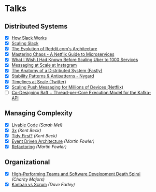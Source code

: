 # Talks

## Distributed Systems

- [x] [How Slack Works](https://www.youtube.com/watch?v=WE9c9AZe-DY)
- [x] [Scaling Slack](https://www.youtube.com/watch?v=o4f5G9q_9O4)
- [x] [The Evolution of Reddit.com's Architecture](https://www.youtube.com/watch?v=nUcO7n4hek4)
- [x] [Mastering Chaos - A Netflix Guide to Microservices](https://www.youtube.com/watch?v=CZ3wIuvmHeM)
- [x] [What I Wish I Had Known Before Scaling Uber to 1000 Services](https://www.youtube.com/watch?v=kb-m2fasdDY)
- [x] [Messaging at Scale at Instagram](https://www.youtube.com/watch?v=E708csv4XgY)
- [x] [The Anatomy of a Distributed System (Fastly)](https://www.youtube.com/watch?v=1TIzPL4878Q)
- [x] [Stability Patterns & Antipatterns - Nygard](https://www.youtube.com/watch?v=VZePNGQojfA)
- [x] [Timelines at Scale (Twitter)](https://www.infoq.com/presentations/Twitter-Timeline-Scalability/)
- [x] [Scaling Push Messaging for Millions of Devices (Netflix)](https://www.youtube.com/watch?v=6w6E_B55p0E)
- [ ] [Co-Designing Raft + Thread-per-Core Execution Model for the Kafka-API](https://www.youtube.com/watch?v=kz7R1mGrN9Q)

## Managing Complexity
- [x] [Livable Code](https://www.youtube.com/watch?v=lI77oMKr5EY) *(<cite>Sarah Mei</cite>)*
- [x] [3x](https://www.youtube.com/watch?v=OW1J61jg-3U) *(<cite>Kent Beck</cite>)*
- [x] [Tidy First?](https://www.youtube.com/watch?v=BFFY9Zor6zw) *(<cite>Kent Beck</cite>)*
- [x] [Event Driven Architecture](https://www.youtube.com/watch?v=STKCRSUsyP0) *(<cite>Martin Fowler</cite>)*
- [x] [Refactoring](https://www.youtube.com/watch?v=6wDoopbtEqk) *(<cite>Martin Fowler</cite>)*

## Organizational
- [x] [High-Performing Teams and Software Development Death Spiral](https://www.youtube.com/watch?v=wKBuEOaFiNQ) *(<cite>Charity Majors</cite>)*
- [x] [Kanban vs Scrum](https://www.youtube.com/watch?v=fjeVFxL9MQA) *(<cite>Dave Farley</cite>)*

